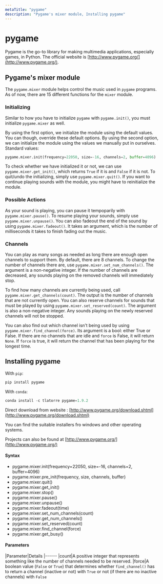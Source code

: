 ```yaml
---
metaTitle: "pygame"
description: "Pygame's mixer module, Installing pygame"
---
```


# pygame


Pygame is the go-to library for making multimedia applications, especially games, in Python. The official website is [http://www.pygame.org/](http://www.pygame.org/).



## Pygame's mixer module


The `pygame.mixer` module helps control the music used in `pygame` programs. As of now, there are 15 different functions for the `mixer` module.

### Initializing

Similar to how you have to initialize `pygame` with `pygame.init()`, you must initialize `pygame.mixer` as well.

By using the first option, we initialize the module using the default values. You can though, override these default options. By using the second option, we can initialize the module using the values we manually put in ourselves. Standard values:

```py
pygame.mixer.init(frequency=22050, size=-16, channels=2, buffer=4096)

```

To check whether we have initialized it or not, we can use `pygame.mixer.get_init()`, which returns `True` if it is and `False` if it is not. To quit/undo the initializing, simply use `pygame.mixer.quit()`. If you want to continue playing sounds with the module, you might have to reinitialize the module.

### Possible Actions

As your sound is playing, you can pause it tempoparily with `pygame.mixer.pause()`. To resume playing your sounds, simply use `pygame.mixer.unpause()`. You can also fadeout the end of the sound by using `pygame.mixer.fadeout()`. It takes an argument, which is the number of milliseconds it takes to finish fading out the music.

### Channels

You can play as many songs as needed as long there are enough open channels to support them. By default, there are 8 channels. To change the number of channels there are, use `pygame.mixer.set_num_channels()`. The argument is a non-negative integer. If the number of channels are decreased, any sounds playing on the removed channels will immediately stop.

To find how many channels are currently being used, call `pygame.mixer.get_channels(count)`. The output is the number of channels that are not currently open. You can also reserve channels for sounds that must be played by using `pygame.mixer.set_reserved(count)`. The argument is also a non-negative integer. Any sounds playing on the newly reserved channels will not be stopped.

You can also find out which channel isn't being used by using `pygame.mixer.find_channel(force)`. Its argument is a bool: either True or False. If there are no channels that are idle and `force` is False, it will return `None`. If `force` is true, it will return the channel that has been playing for the longest time.



## Installing pygame


With `pip`:

```py
pip install pygame

```

With `conda`:

```py
conda install -c tlatorre pygame=1.9.2

```

Direct download from website :
[http://www.pygame.org/download.shtml](http://www.pygame.org/download.shtml)

You can find the suitable installers fro windows and other operating systems.

Projects can also be found at [http://www.pygame.org/](http://www.pygame.org/)



#### Syntax


- pygame.mixer.init(frequency=22050, size=-16, channels=2, buffer=4096)
- pygame.mixer.pre_init(frequency, size, channels, buffer)
- pygame.mixer.quit()
- pygame.mixer.get_init()
- pygame.mixer.stop()
- pygame.mixer.pause()
- pygame.mixer.unpause()
- pygame.mixer.fadeout(time)
- pygame.mixer.set_num_channels(count)
- pygame.mixer.get_num_channels()
- pygame.mixer.set_reserved(count)
- pygame.mixer.find_channel(force)
- pygame.mixer.get_busy()



#### Parameters


|Parameter|Details
|------
|count|A positive integer that represents something like the number of channels needed to be reserved.
|force|A boolean value (`False` or `True`) that determines whether `find_channel()` has to return a channel (inactive or not) with `True` or not (if there are no inactive channels) with `False`

